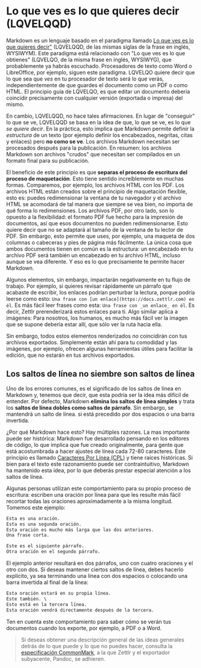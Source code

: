 # Lo que ves es lo que quieres decir (LQVELQQD)

Markdown es un lenguaje basado en el paradigma llamado [Lo que ves es lo que quieres decir"](https://es.wikipedia.org/wiki/WYSIWYM) (LQVELQQD, de las mismas siglas de la frase en  inglés,  WYSIWYM). Este paradigma está relacionado con "Lo que ves es lo que obtienes" (LQVELQO, de la misma frase en inglés, WYSIWYG), que probablemente ya habrás escuchado. Procesadores de texto como Word o LibreOffice, por ejemplo, siguen este paradigma. LQVELQO quiere decir que lo que sea que  _ves_ en tu procesador de texto será lo que verás, independientemente de que guardes el documento como un  PDF o como HTML. El principio guía de LQVELQO, es que editar un documento debería coincidir precisamente con cualquier versión (exportada o impresa) del mismo.

En cambio, LQVELQQD, no hace tales afirmaciones. En lugar de "conseguir" lo que se ve, LQVELQQD se basa en la idea de que, lo que se ve, es lo que _se quiere decir_. En la práctica, esto implica que Markdown permite definir la _estructura_ de un texto (por ejemplo definir los encabezados, negritas, citas y enlaces) pero **no como se ve**. Los archivos Markdown necesitan ser procesados después para la publicación. En resumen: los archivos  Markdown son archivos "crudos"  que necesitan ser compilados en un formato final para su publicación.

El beneficio de este principio es que **separas el proceso de escritura del proceso de maquetación**. Esto tiene sentido increíblemente en muchas formas. Comparemos, por ejemplo, los archivos HTML con los PDF. Los archivos HTML están creados sobre el principio de maquetación flexible, esto es: puedes redimensionar la ventana de tu navegador y el archivo HTML se acomodará de tal manera que siempre se vea bien, no importa de qué forma lo redimensiones. Los archivos PDF, por otro lado, son lo opuesto a la flexibilidad: el formato PDF fue hecho para la impresión de documentos, así que esos documentos no pueden redimensionarse. Esto quiere decir que no se adaptará al tamaño de la ventana de tu lector de PDF. Sin embargo, esto permite que uses, por ejemplo, una maqueta de dos columnas o cabeceras y pies de página más fácilmente. La única cosa que ambos documentos tienen en común es la estructura: un encabezado en tu archivo PDF será también un encabezado en tu archivo HTML, incluso aunque se vea diferente. Y eso es lo que precisamente te permite hacer Markdown.

Algunos elementos, sin embargo, impactarán negativamente en tu flujo de trabajo. Por ejemplo, si quieres revisar rápidamente un párrafo que acabaste de escribir, los enlaces podrían perturbar la lectura, porque podría leerse como esto: `Una frase con [un enlace](https://docs.zettlr.com) en él`. Es más fácil leer frases como esta: `Una frase con _un enlace_ en él`. Es decir,  Zettlr prerenderizará estos enlaces para ti. Algo similar aplica a imágenes: Para nosotros, los humanos, es mucho más fácil ver la imagen que se supone debería estar allí, que sólo ver la ruta hacia ella.

Sin embargo, todos estos elementos renderizados _no_ coincidirán con tus archivos exportados. Simplemente están ahí para tu comodidad y las imágenes, por ejemplo, ofrecen algunas herramientas útiles para facilitar la edición, que no estarán en tus archivos exportados.

## Los saltos de línea no siembre son saltos de línea

Uno de los errores comunes, es el significado de los saltos de línea en Markdown y, tenemos que decir, que esta podría ser la idea más difícil de entender. 
Por defecto, Markdown **elimina los saltos de línea simples** y trata los **saltos de línea dobles como saltos de párrafo**. Sin embargo, se mantendrá un salto de línea. si está precedido por dos espacios o una barra invertida.

¿Por qué  Markdown hace esto? Hay múltiples razones. La mas importante puede ser histórica: Markdown fue desarrollado pensando en los editores de código, lo que implica que fue creado originalmente, para gente que está acostumbrada a hacer ajustes de línea cada 72-80 caracteres. Este principio es llamado  [Caracteres Por Línea (CPL)](https://en.wikipedia.org/wiki/Characters_per_line) y tiene raíces históricas.  Si bien para el texto este razonamiento puede ser contraintuitivo, Markdown ha mantenido esta idea, por lo que deberás prestar especial atención a los saltos de línea.

Algunas personas utilizan este comportamiento para su propio proceso de escritura: escriben una oración por línea para que les resulte más fácil recortar todas las oraciones aproximadamente a la misma longitud. Tomemos este ejemplo:

```md
Esta es una oración.
Esta es una segunda oración.
Esta oración es mucho más larga que las dos anteriores.
Una frase corta.

Este es el siguiente párrafo.
Otra oración en el segundo párrafo.
```

El ejemplo anterior resultará en dos párrafos, uno con cuatro oraciones y el otro con dos. Si deseas mantener ciertos saltos de línea, debes hacerlo explícito, ya sea terminando una línea con dos espacios o colocando una barra invertida al final de la línea:

```md
Esta oración estará en su propia línea.
Este también. \
Esto está en la tercera línea.
Esta oración vendrá directamente después de la tercera.
```

Ten en cuenta este comportamiento para saber cómo se verán tus documentos cuando los exporte, por ejemplo, a PDF o a Word.

> Si deseas obtener una descripción general de las ideas generales detrás de lo que puede y lo que no puedes hacer, consulta la [especificación CommonMark](https://spec.commonmark.org/), a la que Zettlr y el exportador subyacente, Pandoc, se adhieren.
